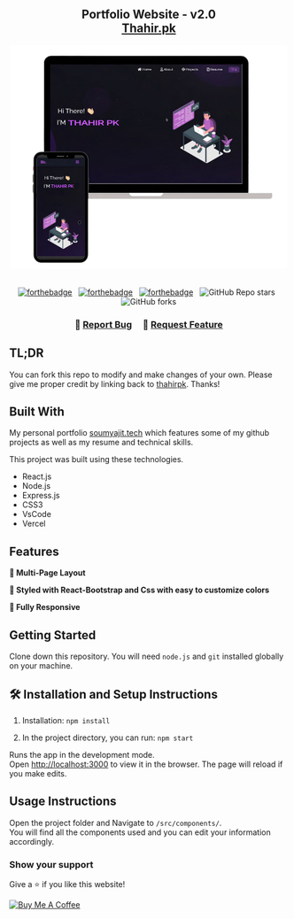 <h2 align="center">
  Portfolio Website - v2.0<br/>
  <a href="https://soumyajit.vercel.app/" target="_blank">Thahir.pk</a>
</h2>
<div align="center">
  <img alt="Demo" src="./Images/readme-img1.png" />
</div>

<br/>  

<center>

[![forthebadge](https://forthebadge.com/images/badges/built-with-love.svg)](https://forthebadge.com) &nbsp;
[![forthebadge](https://forthebadge.com/images/badges/made-with-javascript.svg)](https://forthebadge.com) &nbsp;
[![forthebadge](https://forthebadge.com/images/badges/open-source.svg)](https://forthebadge.com) &nbsp;
![GitHub Repo stars](#) &nbsp;
![GitHub forks](#)

</center>

<h3 align="center">
    🔹
    <a href="https://github.com/thahirpk/thahir_portfolio">Report Bug</a> &nbsp; &nbsp;
    🔹
    <a href="https://github.com/thahirpk/thahir_portfolio">Request Feature</a>
</h3>

## TL;DR

You can fork this repo to modify and make changes of your own. Please give me proper credit by linking back to [thahirpk](https://github.com/thahirpk/thahir_portfolio). Thanks!

## Built With

My personal portfolio <a href="https://soumyajit.vercel.app/" target="_blank">soumyajit.tech</a> which features some of my github projects as well as my resume and technical skills.<br/>

This project was built using these technologies.

- React.js
- Node.js
- Express.js
- CSS3
- VsCode
- Vercel

## Features

**📖 Multi-Page Layout**

**🎨 Styled with React-Bootstrap and Css with easy to customize colors**

**📱 Fully Responsive**

## Getting Started

Clone down this repository. You will need `node.js` and `git` installed globally on your machine.

## 🛠 Installation and Setup Instructions

1. Installation: `npm install`

2. In the project directory, you can run: `npm start`

Runs the app in the development mode.\
Open [http://localhost:3000](http://localhost:3000) to view it in the browser.
The page will reload if you make edits.

## Usage Instructions

Open the project folder and Navigate to `/src/components/`. <br/>
You will find all the components used and you can edit your information accordingly.

### Show your support

Give a ⭐ if you like this website!

<a href="#" target="_blank"><img src="#" alt="Buy Me A Coffee" height= "60px" width= "217px" ></a>
